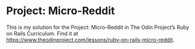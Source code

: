 # Project: Micro-Reddit

This is my solution for the Project: Micro-Reddit in The Odin Project’s Ruby on Rails Curriculum. Find it at https://www.theodinproject.com/lessons/ruby-on-rails-micro-reddit.
